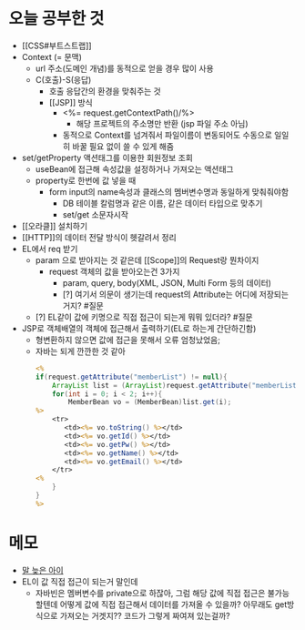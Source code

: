 # 오늘 공부한 것
- [[CSS#부트스트랩]] 
- Context (= 문맥)
	- url 주소(도메인 개념)를 동적으로 얻을 경우 많이 사용
	- C(호출)-S(응답)
		- 호출 응답간의 환경을 맞춰주는 것
		- [[JSP]] 방식
			- <%= request.getContextPath()/%>
				- 해당 프로젝트의 주소명만 반환 (jsp 파일 주소 아님)
			- 동적으로 Context를 넘겨줘서 파일이름이 변동되어도 수동으로 일일히 바꿀 필요 없이 쓸 수 있게 해줌
- set/getProperty 액션태그를 이용한 회원정보 조회
	- useBean에 접근해 속성값을 설정하거나 가져오는 액션태그
	- property로 한번에 값 넣을 때
		- form input의 name속성과 클래스의 멤버변수명과 동일하게 맞춰줘야함
			- DB 테이블 칼럼명과 같은 이름, 같은 데이터 타입으로 맞추기
			- set/get 소문자시작
- [[오라클]] 설치하기
- [[HTTP]]의 데이터 전달 방식이 헷갈려서 정리
- EL에서 req 받기
	- param 으로 받아지는 것 같은데 [[Scope]]의 Request랑 뭔차이지
		- request 객체의 값을 받아오는건 3가지 
			- param, query, body(XML, JSON, Multi Form 등의 데이터)
			- [?] 여기서 의문이 생기는데 request의 Attribute는 어디에 저장되는 거지?  #질문 
	- [?] EL같이 값에 키명으로 직접 접근이 되는게 뭐뭐 있더라?  #질문 
- JSP로 객체배열의 객체에 접근해서 출력하기(EL로 하는게 간단하긴함)
	- 형변환하지 않으면 값에 접근을 못해서 오류 엄청났었음; 
	- 자바는 되게 깐깐한 것 같아
		```jsp
		<%
		if(request.getAttribute("memberList") != null){		
			ArrayList list = (ArrayList)request.getAttribute("memberList");
			for(int i = 0; i < 2; i++){
				MemberBean vo = (MemberBean)list.get(i);
		%>
			<tr>
			   <td><%= vo.toString() %></td>
			   <td><%= vo.getId() %></td>
			   <td><%= vo.getPw() %></td>
			   <td><%= vo.getName() %></td>
			   <td><%= vo.getEmail() %></td>
			</tr>
		<%
			}
		}
		%>
		```

# 메모
- [말 늦은 아이](https://www.youtube.com/watch?app=desktop&v=8obIRAwJW9k)
- EL이 값 직접 접근이 되는거 말인데
	- 자바빈은 멤버변수를 private으로 하잖아, 그럼 해당 값에 직접 접근은 불가능할텐데 어떻게 값에 직접 접근해서 데이터를 가져올 수 있을까? 아무래도 get방식으로 가져오는 거겟지?? 코드가 그렇게 짜여져 있는걸까?